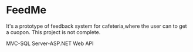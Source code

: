 # FeedMe
It's a prototype of feedback system for cafeteria,where the user can to get a cuopon.
This project is not complete.


MVC-SQL Server-ASP.NET Web API
